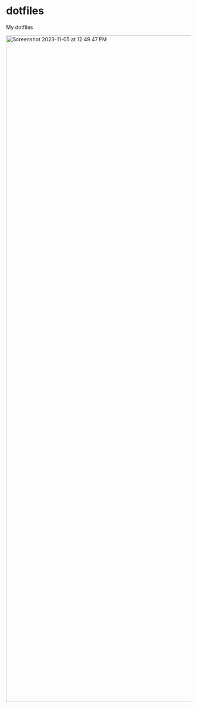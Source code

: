 # dotfiles
My dotfiles

<img width="1812" alt="Screenshot 2023-11-05 at 12 49 47 PM" src="https://github.com/montalvomiguelo/dotfiles/assets/5134470/222c7b43-4e34-4636-b467-f8e17bb2bfac">

